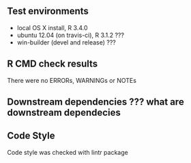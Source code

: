 ## Test environments
* local OS X install, R 3.4.0
* ubuntu 12.04 (on travis-ci), R 3.1.2 ???
* win-builder (devel and release) ???

## R CMD check results
There were no ERRORs, WARNINGs or NOTEs

## Downstream dependencies ??? what are downstream dependecies

## Code Style
Code style was checked with lintr package
